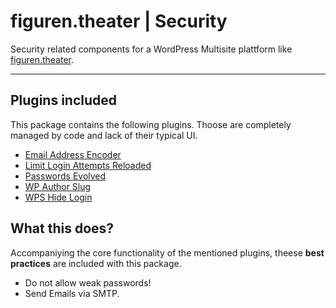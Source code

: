 # figuren.theater | Security

Security related components for a WordPress Multisite plattform like [figuren.theater](https://figuren.theater).

---

## Plugins included

This package contains the following plugins. 
Thoose are completely managed by code and lack of their typical UI.

* [Email Address Encoder](https://wordpress.org/plugins/email-address-encoder/#developers)
* [Limit Login Attempts Reloaded](https://wordpress.org/plugins/limit-login-attempts-reloaded/#developers)
* [Passwords Evolved](https://wordpress.org/plugins/passwords-evolved/#developers)
* [WP Author Slug](https://wordpress.org/plugins/wp-author-slug/#developers)
* [WPS Hide Login](https://wordpress.org/plugins/wps-hide-login/#developers)

## What this does?

Accompaniying the core functionality of the mentioned plugins, theese **best practices** are included with this package.

- Do not allow weak passwords!
- Send Emails via SMTP.

